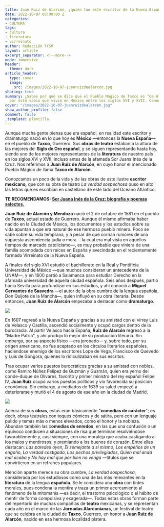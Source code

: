 ```yaml
---
title: Juan Ruiz de Alarcón, ¿quién fue este escritor de la Nueva España?
date: 2022-10-07 00:00:00 Z
categories:
- CULTURA
tags:
- cultura
- literatura
- virreinato
author: Redacción TYSM
layout: article
excerpt_separator: <!--more-->
mode: immersive
header:
  theme: dark
article_header:
  type: cover
  image:
    src: /images/2022-10-07-juanruizdealarcon.jpg
sharing: true
summary: ¿Sabes por qué se dice que el Pueblo Mágico de Taxco es "de Alarcón"? Pues
  por este sabio que vivió en México entre los siglos XVI y XVII. Conócelo un poco…
cover: "/images/2022-10-07-juanruizdealarcon.jpg"
show_author_profile: false
comment: false
_template: plantilla
---
```







Aunque mucha gente piensa que era español, en realidad este escritor y dramaturgo nació en lo que hoy es **México** —entonces la **Nueva España**—, en el pueblo de **Taxco**, Guerrero. Sus **obras de teatro** estaban a la altura de las mejores del **Siglo de Oro español**, y se siguen representando hasta hoy, siendo uno de los mejores representantes de la **literatura** de nuestro país en los siglos XVI y XVII, incluso antes de la afamada Sor Juana Inés de la Cruz. Nos referimos a **Juan Ruiz de Alarcón**, en cuyo honor el mencionado Pueblo Mágico de llama **Taxco de Alarcón**.

Conozcamos un poco de la vida y de las obras de este ilustre **escritor mexicano,** que con su obra de teatro _La verdad sospechosa_ puso en alto las letras que es escribían en castellano de este lado del Océano Atlántico.

**TE RECOMENDAMOS:** [**Sor Juana Inés de la Cruz: biografía y poemas selectos.**](https://blog.tonoysumariachi.com/cultura/2022/06/14/sor-juana-ines-de-la-cruz-biografia-y-poemas-selectos.html)

**Juan Ruiz de Alarcón y Mendoza** nació el 2 de octubre de 1581 en el pueblo de **Taxco**, actual estado de Guerrero. Aunque él mismo afirmaba haber nacido en la Ciudad de México, los documentos y los estudios sobre su vida apuntan a que era natural de ese hermoso pueblo minero. Poco se sabe sobre su vida temprana, y a pesar de que corrían rumores de una supuesta ascendencia judía o mora —la cual era mal vista en aquellos tiempos de marcado catolicismo—, es muy probable que viniera de una familia acomodada con raíces en España y avecindada en el recientemente formado Virreinato de la Nueva España.

A finales del siglo XVI estudió el bachillerato en la Real y Pontificia Universidad de México —que muchos consideran un antecedente de la UNAM—, y en 1600 partió a Salamanca para estudiar Derecho en la afamada universidad de aquella ciudad española. Seis años después, partió hacia Sevilla para profundizar en sus estudios, y ahí conoció a **Miguel Cervantes de Saavedra** —el autor de la obra cumbre de la lengua española, Don Quijote de la Mancha—, quien influyó en su obra literaria. Desde entonces, **Juan Ruiz de Alarcón** empezaba a destacar como **dramaturgo**.

![](https://upload.wikimedia.org/wikipedia/commons/1/15/Juan_Ruiz_de_Alarc%C3%B3n_%28E._Gimeno%29.jpg)

En 1607 regresó a la Nueva España y gracias a su amistad con el virrey Luis de Velasco y Castilla, ascendió socialmente y ocupó cargos dentro de la burocracia. Al partir Velasco hacia España, **Ruiz de Alarcón** regresó a la "Madre Patria", y ahí produjo lo mejor de su producción literaria. Sin embargo, por su aspecto físico —era jorobado— y, sobre todo, por su origen americano, no fue aceptado en los círculos literarios españoles, haciéndose enemigo de los escritores Lope de Vega, Francisco de Quevedo y Luis de Góngora, quienes lo ridiculizaban en sus escritos.

Tras ocupar varios puestos burocráticos gracias a su amistad con nobles, como Ramiro Núñez Felípez de Guzmán y Guzmán, quien era yerno del conde-duque de Olivares, favorito y primer ministro del rey español Felipe IV, **Juan Ruiz** ocupó varios puestos políticos y vio favorecida su posición económica. Sin embargo, a mediados de 1639 su salud empezó a deteriorarse y murió el 4 de agosto de ese año en la ciudad de Madrid.

![](https://upload.wikimedia.org/wikipedia/commons/5/5a/Parte_segunda_de_las_comedias_del_licenciado_don_Juan_Ruiz_de_Alarc%C3%B3n_y_Mendoza.png)

Acerca de sus **obras**, estas eran básicamente "**comedias de carácter**"; es decir, obras teatrales con toques cómicos y de sátira, pero con un lenguaje pulido y temas más o menos elevados, como el honor y la nobleza. Abundan también las c**omedias de enredos**, en las que una confusión o un equívoco conducen a situaciones de risa que terminan resolviéndose favorablemente y, casi siempre, con una moraleja que acaba castigando a los malos y mentirosos, y premiando a los buenos de corazón. Entre ellas destacan: _Las paredes oyen_, _El semejante a sí mismo_, _Los empeños de un engaño_, _La verdad castigada_, _Los pechos privilegiados_, _Quien mal anda mal acaba_ y _No hay mal que por bien no venga_ —títulos que se convirtieron en un refranes populares.

Mención aparte merece su obra cumbre, _La verdad sospechosa_, considerada por los estudiosos como una de las más relevantes en la **literatura** de la lengua **española**. Se le considera una **obra** con tintes morales, pues condena la mentira y traza un primer acercamiento al fenómeno de la mitomanía —es decir, el trastorno psicológico o el hábito de mentir de forma compulsiva y exagerada—. Todas estas obras forman parte del repertorio de muchas compañías de **teatro** mexicanas, y se representan cada año en el marco de las **Jornadas Alarconianas**, un festival de teatro que se celebra en la ciudad de **Taxco**, Guerrero, en honor a **Juan Ruiz de Alarcón**, nacido en esa hermosa localidad platera.
